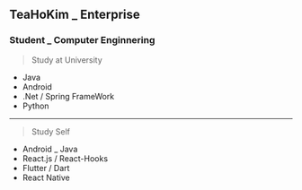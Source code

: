## TeaHoKim _ Enterprise 
### Student _ Computer Enginnering 
> Study at University
* Java        
* Android
* .Net / Spring FrameWork
* Python
---

> Study Self
* Android _ Java
* React.js / React-Hooks
* Flutter / Dart
* React Native

<!--
### Hi there 👋
**Enterprise09/Enterprise09** is a ✨ _special_ ✨ repository because its `README.md` (this file) appears on your GitHub profile.

Here are some ideas to get you started:

- 🔭 I’m currently working on ...
- 🌱 I’m currently learning ...
- 👯 I’m looking to collaborate on ...
- 🤔 I’m looking for help with ...
- 💬 Ask me about ...
- 📫 How to reach me: ...
- 😄 Pronouns: ...
- ⚡ Fun fact: ...
-->
